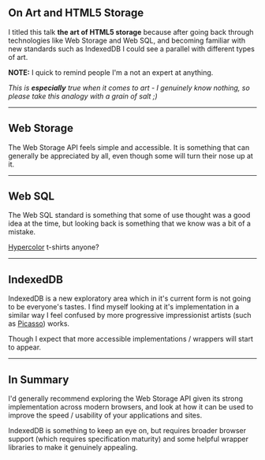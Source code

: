 ## On Art and HTML5 Storage

I titled this talk __the art of HTML5 storage__ because after going back through technologies like Web Storage and Web SQL, and becoming familiar with new standards such as IndexedDB I could see a parallel with different types of art.

__NOTE:__ I quick to remind people I'm a not an expert at anything.  

_This is __especially__ true when it comes to art - I genuinely know nothing, so please take this analogy with a grain of salt ;)_

---

## Web Storage

The Web Storage API feels simple and accessible.  It is something that can generally be appreciated by all, even though some will turn their nose up at it.

---

## Web SQL

The Web SQL standard is something that some of use thought was a good idea at the time, but looking back is something that we know was a bit of a mistake.

[Hypercolor](http://en.wikipedia.org/wiki/Hypercolor) t-shirts anyone?

---

## IndexedDB

IndexedDB is a new exploratory area which in it's current form is not going to be everyone's tastes.  I find myself looking at it's implementation in a similar way I feel confused by more progressive impressionist artists (such as [Picasso](http://en.wikipedia.org/wiki/Picasso)) works.

Though I expect that more accessible implementations / wrappers will start to appear.

---

## In Summary

I'd generally recommend exploring the Web Storage API given its strong implementation across modern browsers, and look at how it can be used to improve the speed / usability of your applications and sites.

IndexedDB is something to keep an eye on, but requires broader browser support (which requires specification maturity) and some helpful wrapper libraries to make it genuinely appealing.
